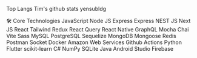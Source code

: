 Top Langs Tim's github stats yensubldg

🛠️ Core Technologies
JavaScript Node JS Express Express NEST JS Next JS React Tailwind Redux React Query React Native GraphQL Mocha Chai Vite Sass MySQL PostgreSQL Sequelize MongoDB Mongoose Redis Postman Socket Docker Amazon Web Services Github Actions Python Flutter scikit-learn C# NumPy SQLite Java Android Studio Firebase
